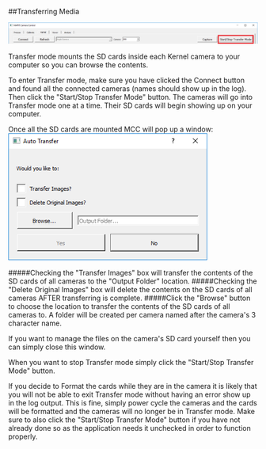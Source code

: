 ##Transferring Media

![](/assets/transfer_mode.png)

Transfer mode mounts the SD cards inside each Kernel camera to your computer so you can browse the contents.

To enter Transfer mode, make sure you have clicked the Connect button and found all the connected cameras (names should show up in the log). Then click the "Start/Stop Transfer Mode" button. The cameras will go into Transfer mode one at a time. Their SD cards will begin showing up on your computer.

Once all the SD cards are mounted MCC will pop up a window:
![](/assets/trans_window.PNG)

#####Checking the "Transfer Images" box will transfer the contents of the SD cards of all cameras to the "Output Folder" location.
#####Checking the "Delete Original Images" box will delete the contents on the SD cards of all cameras AFTER transferring is complete.
#####Click the "Browse" button to choose the location to transfer the contents of the SD cards of all cameras to. A folder will be created per camera named after the camera's 3 character name.

If you want to manage the files on the camera's SD card yourself then you can simply close this window.

When you want to stop Transfer mode simply click the "Start/Stop Transfer Mode" button.

If you decide to Format the cards while they are in the camera it is likely that you will not be able to exit Transfer mode without having an error show up in the log output. This is fine, simply power cycle the cameras and the cards will be formatted and the cameras will no longer be in Transfer mode. Make sure to also click the "Start/Stop Transfer Mode" button if you have not already done so as the application needs it unchecked in order to function properly.